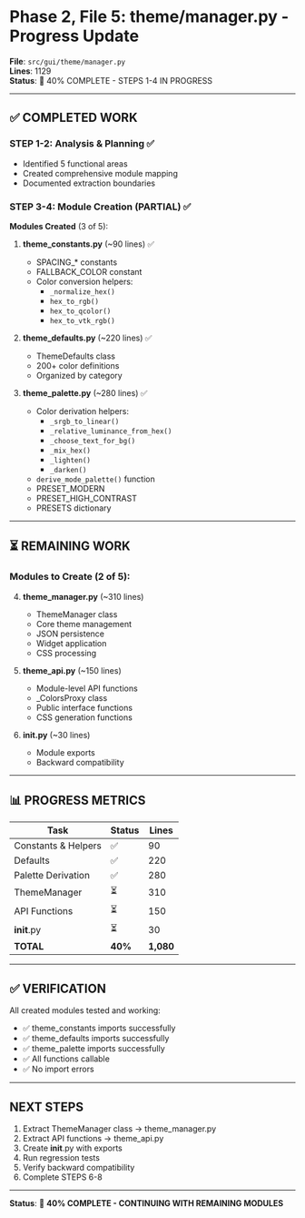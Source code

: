# Phase 2, File 5: theme/manager.py - Progress Update

**File**: `src/gui/theme/manager.py`  
**Lines**: 1129  
**Status**: 🔄 40% COMPLETE - STEPS 1-4 IN PROGRESS

---

## ✅ COMPLETED WORK

### STEP 1-2: Analysis & Planning ✅
- Identified 5 functional areas
- Created comprehensive module mapping
- Documented extraction boundaries

### STEP 3-4: Module Creation (PARTIAL) ✅

**Modules Created** (3 of 5):

1. **theme_constants.py** (~90 lines) ✅
   - SPACING_* constants
   - FALLBACK_COLOR constant
   - Color conversion helpers:
     - `_normalize_hex()`
     - `hex_to_rgb()`
     - `hex_to_qcolor()`
     - `hex_to_vtk_rgb()`

2. **theme_defaults.py** (~220 lines) ✅
   - ThemeDefaults class
   - 200+ color definitions
   - Organized by category

3. **theme_palette.py** (~280 lines) ✅
   - Color derivation helpers:
     - `_srgb_to_linear()`
     - `_relative_luminance_from_hex()`
     - `_choose_text_for_bg()`
     - `_mix_hex()`
     - `_lighten()`
     - `_darken()`
   - `derive_mode_palette()` function
   - PRESET_MODERN
   - PRESET_HIGH_CONTRAST
   - PRESETS dictionary

---

## ⏳ REMAINING WORK

### Modules to Create (2 of 5):

4. **theme_manager.py** (~310 lines)
   - ThemeManager class
   - Core theme management
   - JSON persistence
   - Widget application
   - CSS processing

5. **theme_api.py** (~150 lines)
   - Module-level API functions
   - _ColorsProxy class
   - Public interface functions
   - CSS generation functions

6. **__init__.py** (~30 lines)
   - Module exports
   - Backward compatibility

---

## 📊 PROGRESS METRICS

| Task | Status | Lines |
|------|--------|-------|
| Constants & Helpers | ✅ | 90 |
| Defaults | ✅ | 220 |
| Palette Derivation | ✅ | 280 |
| ThemeManager | ⏳ | 310 |
| API Functions | ⏳ | 150 |
| __init__.py | ⏳ | 30 |
| **TOTAL** | **40%** | **1,080** |

---

## ✅ VERIFICATION

All created modules tested and working:
- ✅ theme_constants imports successfully
- ✅ theme_defaults imports successfully
- ✅ theme_palette imports successfully
- ✅ All functions callable
- ✅ No import errors

---

## NEXT STEPS

1. Extract ThemeManager class → theme_manager.py
2. Extract API functions → theme_api.py
3. Create __init__.py with exports
4. Run regression tests
5. Verify backward compatibility
6. Complete STEPS 6-8

---

**Status**: 🔄 **40% COMPLETE - CONTINUING WITH REMAINING MODULES**

